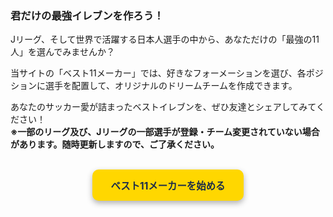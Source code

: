 ### 君だけの最強イレブンを作ろう！

Jリーグ、そして世界で活躍する日本人選手の中から、あなただけの「最強の11人」を選んでみませんか？

当サイトの「ベスト11メーカー」では、好きなフォーメーションを選び、各ポジションに選手を配置して、オリジナルのドリームチームを作成できます。

あなたのサッカー愛が詰まったベストイレブンを、ぜひ友達とシェアしてみてください！
<br>**※一部のリーグ及び、Jリーグの一部選手が登録・チーム変更されていない場合があります。随時更新しますので、ご了承ください。**

<br>
<div style="text-align:center;">
<a href="javascript:void(0)" onclick="showPage('best11', document.querySelector('button[onclick*=\'showPage(\\\'best11\\\', this)\']'))" style="display:inline-block; padding: 14px 30px; background-color: #ffd700; color: #1a2c4a; font-weight: bold; text-decoration: none; border-radius: 10px; font-size: 1.1em; box-shadow: 0 4px 10px rgba(0,0,0,0.3); transition: all 0.2s;">
    ベスト11メーカーを始める
</a>
</div>